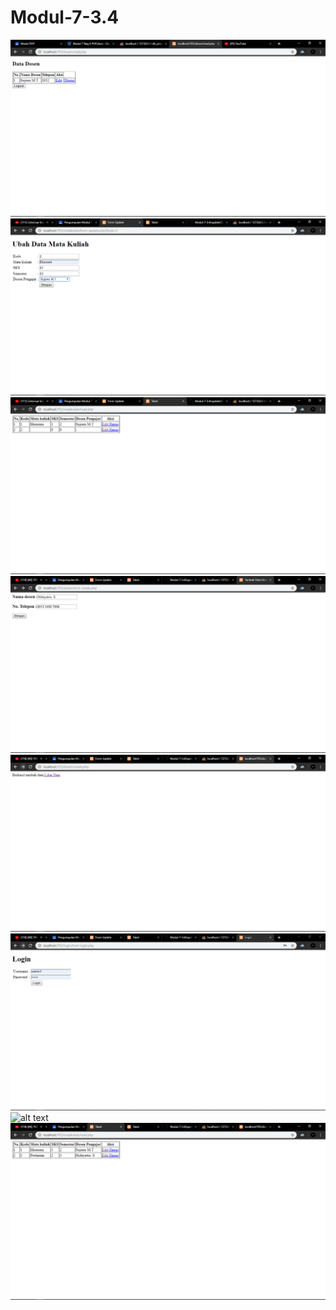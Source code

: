 # Modul-7-3.4
![alt text](https://github.com/TheNuee/Modul-7-3.4/blob/master/Screenshot%20(53).png)
![alt text](https://github.com/TheNuee/Modul-7-3.4/blob/master/Screenshot%20(54).png)
![alt text](https://github.com/TheNuee/Modul-7-3.4/blob/master/Screenshot%20(55).png)
![alt text](https://github.com/TheNuee/Modul-7-3.4/blob/master/Screenshot%20(56).png)
![alt text](https://github.com/TheNuee/Modul-7-3.4/blob/master/Screenshot%20(57).png)
![alt text](https://github.com/TheNuee/Modul-7-3.4/blob/master/Screenshot%20(58).png)
![alt text](https://github.com/TheNuee/Modul-7-3.4/blob/master/Screenshot%20(59).png)
![alt text](https://github.com/TheNuee/Modul-7-3.4/blob/master/Screenshot%20(60).png)
